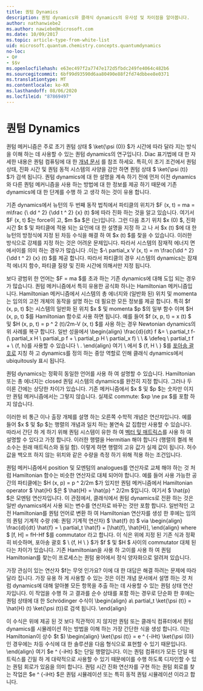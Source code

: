 ```yaml
---
title: 퀀텀 Dynamics
description: 퀀텀 dynamics와 클래식 dynamics의 유사성 및 차이점을 알아봅니다.
author: nathanwiebe2
ms.author: nawiebe@microsoft.com
ms.date: 10/09/2017
ms.topic: article-type-from-white-list
uid: microsoft.quantum.chemistry.concepts.quantumdynamics
no-loc:
- Q#
- $$v
ms.openlocfilehash: e63ec497f2a7747e172d5fbdc249fe4064c482b6
ms.sourcegitcommit: 6bf99d93590d6aa80490e88f2fd74dbbee8e0371
ms.translationtype: MT
ms.contentlocale: ko-KR
ms.lasthandoff: 08/06/2020
ms.locfileid: "87869497"
---
```

# <a name="quantum-dynamics"></a>퀀텀 Dynamics

퀀텀 메커니즘은 주로 초기 퀀텀 상태 $ \ket{\psi (0)} $가 시간에 따라 달라 지는 방식을 이해 하는 데 사용할 수 있는 퀀텀 dynamics의 연구입니다. Diac 표기법에 대 한 자세한 내용은 퀀텀 컴퓨팅에 대 한 [개념 문서](xref:microsoft.quantum.concepts.dirac) 를 참조 하세요.
특히,이 초기 조건에서 퀀텀 상태, 진화 시간 및 퀀텀 동적 시스템의 사양을 감안 하면 퀀텀 상태 $ \ket{\psi (t)} $가 검색 됩니다.
퀀텀 dynamics에 대 한 설명을 계속 하기 전에 먼저 이전 dynamics와 다른 퀀텀 메커니즘을 사용 하는 방법에 대 한 정보를 제공 하기 때문에 기존 dynamics에 대 한 단계를 수행 하 고 생각 하는 것이 유용 합니다.

기존 dynamics에서 뉴턴의 두 번째 동작 법칙에서 파티클의 위치가 $F (x, t) = ma = m\frac {\ dd ^ 2} {\dd t ^ 2} {x} (t) $에 따라 진화 하는 것을 알고 있습니다. 여기서 $F (x, t) $는 force이 고, $m $a $은 (는)입니다.
그런 다음 초기 위치 $x (0) $, 진화 시간 $t $ 및 파티클에 적용 되는 요인에 대 한 설명을 지정 하 고 나 서 $x (t) $에 대 한 뉴턴의 방정식에 지정 된 차등 수식을 해결 하 여 $x (t) $를 찾을 수 있습니다.
이러한 방식으로 강제를 지정 하는 것은 어려운 문제입니다.
따라서 시스템의 잠재적 에너지 면에서이를 의미 하는 경우가 많습니다 .이는 $-\ partial_x V (x, t) = m \frac{\dd ^ 2} {\dd t ^ 2} {x} (t) $를 제공 합니다.
따라서 파티클의 경우 시스템의 dynamics는 잠재적 에너지 함수, 파티클 질량 및 진화 시간에 의해서만 지정 됩니다.

보다 광범위 한 언어는 $F = ma $를 초과 하는 기존 dynamics에 대해 도입 되는 경우가 많습니다.
퀀텀 메커니즘에서 특히 유용한 공식화 하나는 Hamiltonian 메커니즘입니다.
Hamiltonian 메커니즘에서 시스템의 총 에너지와 (일반화 된) 위치 및 momenta는 임의의 고전 개체의 동작을 설명 하는 데 필요한 모든 정보를 제공 합니다.
특히 $f (x, p, t) $는 시스템의 일반화 된 위치 $x $ 및 momenta $p $의 일부 함수 이며 $H (x, p, t) $를 Hamiltonian 함수로 사용 하면 됩니다.
예를 들어 $f (x, p, t) = x (t) $ 및 $H (x, p, t) = p ^ 2 (t)/2m-V (x, t) $를 사용 하는 경우 Newtonian dynamics의 위 사례를 복구 합니다.
일반 성을에서 \begin{align} \frac{d}{dt} f &= \ partial_t f-(\ partial_x H \ partial_p f + \ partial_p H \ partial_x f) \\ \\ & \defeq \ partial_t f + \\ {f, h}를 사용할 수 있습니다 \\ .
\end{align} 여기 \\ 에서 $ {f, H \\ } $를 [포아송 괄호로](https://en.wikipedia.org/wiki/Poisson_bracket) 지칭 하 고 dynamics를 정의 하는 중앙 역할로 인해 클래식 dynamics에서 ubiquitously 표시 됩니다.

퀀텀 dynamics는 정확히 동일한 언어를 사용 하 여 설명할 수 있습니다.
Hamiltonian 또는 총 에너지는 closed 퀀텀 시스템의 dynamics를 완전히 지정 합니다.
그러나 두 이론 간에는 상당한 차이가 있습니다.
기존 메커니즘에서 $x $ 및 $p $는 숫자만 이지만 퀀텀 메커니즘에서는 그렇지 않습니다.
실제로 commute: $xp \ne px $를 포함 하지 않습니다.

이러한 비 통근 이나 출장 개체를 설명 하는 오른쪽 수학적 개념은 연산자입니다. 예를 들어 $x $ 및 $p $는 행렬의 개념과 일치 하는 불연속 값 집합만 사용할 수 있습니다.
따라서 간단 하 게 하기 위해 퀀텀 시스템이 유한 하 여 [벡터 및 매트릭스](xref:microsoft.quantum.concepts.vectors)를 사용 하 여 설명할 수 있다고 가정 합니다.
이러한 행렬을 Hermitian 해야 합니다 (행렬의 켤레 복소수는 원래 매트릭스와 동일 함).
이렇게 하면 행렬의 고유 값가 실제 값이 됩니다. 허수 값을 백오프 하지 않는 위치와 같은 수량을 측정 하기 위해 적용 하는 조건입니다.

퀀텀 메커니즘에서 position 및 모멘텀의 analogues를 연산자로 교체 해야 하는 것 처럼 Hamiltonian 함수는 비슷한 연산자로 대체 되어야 합니다.
예를 들어 사용 가능한 공간의 파티클에는 $H (x, p) = p ^ 2/2m $가 있지만 퀀텀 메커니즘에서 Hamiltonian operator $ \hat{H} $은 $ \hat{H} = \hat{p} ^ 2/2m $입니다. 여기서 $ \hat{p} $은 모멘텀 연산자입니다.
이 관점에서, 클래식에서 퀀텀 dynamics로 전환 하는 것은 일반 dynamics에서 사용 되는 변수를 연산자로 바꾸는 것만 포함 합니다.
일반적인 고전 Hamiltonian를 퀀텀 언어로 변환 하 여 Hamiltonian 연산자를 생성 한 후에는 임의의 퀀텀 기계적 수량 (예: 퀀텀 기계적 연산자) $ \hat{f} (t) $ via \begin{align} \frac{d}{dt} \hat{f} = \ partial_t \hat{f} + [\hat{f}, \hat{H}], \end{align} where $ [f, H] = fH-Hf $를 commutator 라고 합니다.
이 식은 위에 지정 된 기존 식과 정확히 비슷하며, 포아송 괄호 $ \\ {f, H \\ } $가 $f $ 및 $H $ 사이의 commutator 대체 된다는 차이가 있습니다.
기존 Hamiltonian을 사용 하 고이를 사용 하 여 퀀텀 Hamiltonian를 찾는이 프로세스는 퀀텀 용어에서 정식 양자화으로 알려져 있습니다.

가장 관심이 있는 연산자 $f는 무엇 인가요?  이에 대 한 대답은 해결 하려는 문제에 따라 달라 집니다.
가장 유용 하 게 사용할 수 있는 것은 이전 개념 문서에서 설명 하는 것 처럼 dynamics에 대해 알아볼 모든 항목을 추출 하는 데 사용할 수 있는 퀀텀 상태 연산자입니다.
이 작업을 수행 하 고 결과를 순수 상태를 포함 하는 경우로 단순화 한 후에는 퀀텀 상태에 대 한 Schrödinger 수식이 \begin{align} a\ partial_t \ket{\psi (t)} = \hat{H} (t) \ket{\psi (t)}로 검색 됩니다.
\end{align}

이 수식은 위에 제공 된 것 보다 직관적이 지 않지만 퀀텀 또는 클래식 컴퓨터에서 퀀텀 dynamics를 시뮬레이션 하는 방법을 이해 하는 가장 간단한 식을 생성 합니다.
이는 Hamiltonian이 상수 $t $) \begin{align} \ket{\psi (t)} = e ^ {-iHt} \ket{\psi (0)} 인 경우에는 차등 수식에 대 한 솔루션을 다음 형식으로 표현할 수 있기 때문입니다.
\end{align} 여기 $e ^ {-iHt} $는 단일 행렬입니다.
이는 퀀텀 컴퓨터가 모든 단일 매트릭스를 긴밀 하 게 대략적으로 사용할 수 있기 때문에이를 수행 하도록 디자인할 수 있는 퀀텀 회로가 있음을 의미 합니다.
퀀텀 시간 진화 연산자를 구현 하는 퀀텀 회로를 찾는 작업은 $e ^ {-iHt} $은 퀀텀 시뮬레이션 또는 특히 동적 퀀텀 시뮬레이션 이라고 합니다.
